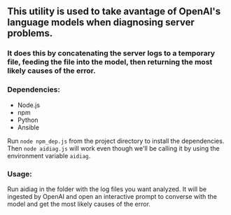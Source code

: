 ## This utility is used to take avantage of OpenAI's language models when diagnosing server problems.
### It does this by concatenating the server logs to a temporary file, feeding the file into the model, then returning the most likely causes of the error. 

### Dependencies:
- Node.js
- npm
- Python
- Ansible

Run `node npm_dep.js` from the project directory to install the dependencies. Then `node aidiag.js` will work even though we'll be calling it by using the environment variable `aidiag`. 

### Usage:

Run aidiag in the folder with the log files you want analyzed. It will be ingested by OpenAI and open an interactive prompt to converse with the model and get the most likely causes of the error.